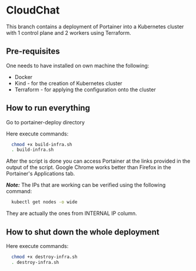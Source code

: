 
# CloudChat

This branch contains a deployment of Portainer into a Kubernetes cluster with 1 control plane and 2 workers using Terraform.

## Pre-requisites

One needs to have installed on own machine the following:

 - Docker
 - Kind - for the creation of Kubernetes cluster
 - Terraform - for applying the configuration onto the cluster

## How to run everything

Go to portainer-deploy directory 

Here execute commands:
```bash
  chmod +x build-infra.sh
  . build-infra.sh
```

After the script is done you can access Portainer at the links provided in the output of the script. Google Chrome works better than Firefox in the Portainer's Applications tab.

**_Note:_** The IPs that are working can be verified using the following command:
```bash
  kubectl get nodes -o wide
```
They are actually the ones from INTERNAL IP column.
## How to shut down the whole deployment

Here execute commands:
```bash
  chmod +x destroy-infra.sh
  . destroy-infra.sh
```
